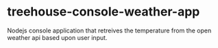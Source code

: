 # treehouse-console-weather-app
Nodejs console application that retreives the temperature from the open weather api based upon user input.